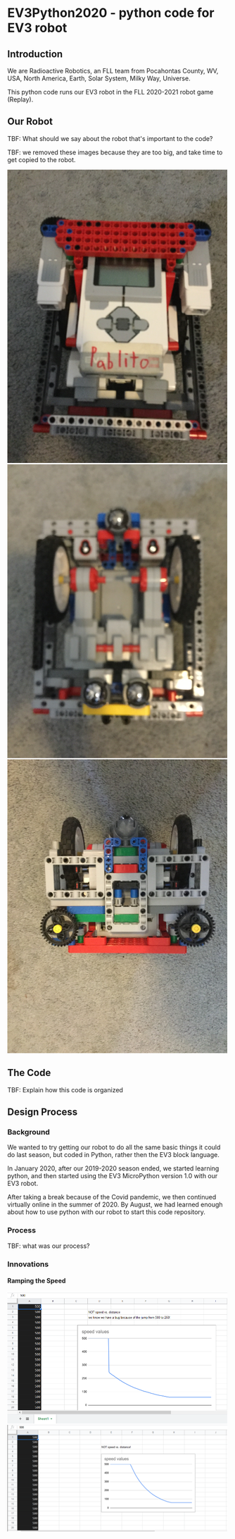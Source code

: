 # EV3Python2020 - python code for EV3 robot


## Introduction

We are Radioactive Robotics, an FLL team from Pocahontas County, WV, USA, North America, Earth, Solar System, Milky Way, Universe.

This python code runs our EV3 robot in the FLL 2020-2021 robot game (Replay).

## Our Robot

TBF: What should we say about the robot that's important to the code?

TBF: we removed these images because they are too big, and take time to
get copied to the robot.

<img src="./data/IMG_0261.jpg" alt="data/IMG_0261.jpg" width="500">

<img src="./data/IMG_0262.JPG" alt="data/IMG_0262.JPG" width="500">

<img src="./data/IMG_0263.JPG" alt="data/IMG_0263.JPG" width="500">

## The Code

TBF: Explain how this code is organized

## Design Process

### Background

We wanted to try getting our robot to do all the same basic things it could do last season, but coded in Python, rather then the EV3 block language.

In January 2020, after our 2019-2020 season ended, we started learning python, and then started using the EV3 MicroPython version 1.0 with our EV3 robot.

After taking a break because of the Covid pandemic, we then continued virtually online in the summer of 2020.  By August, we had learned enough about how to use python with our robot to start this code repository.

### Process

TBF: what was our process?

### Innovations

#### Ramping the Speed


<img src="./data/speedRampDownBug.png" alt="data/speedRampDownBug.png" width="500">
<img src="./data/speedRampDownFixed.png" alt="data/speedRampDownFixed.png" width="500">
   


